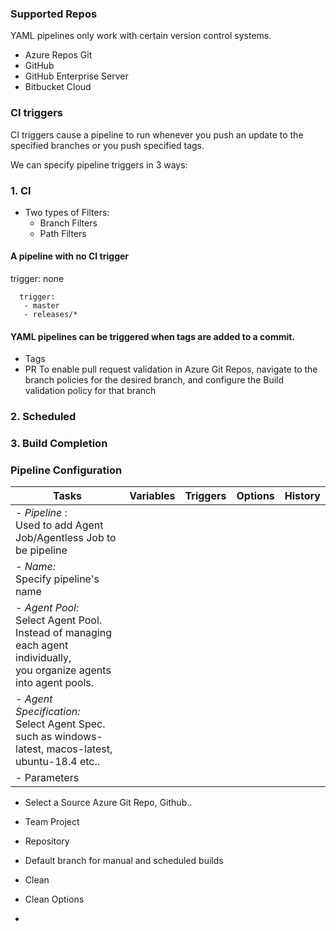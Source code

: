 ### Supported Repos
YAML pipelines only work with certain version control systems.
 - Azure Repos Git
 - GitHub
 - GitHub Enterprise Server
 - Bitbucket Cloud

### CI triggers
CI triggers cause a pipeline to run whenever you push an update to the specified branches or you push specified tags.

We can specify pipeline triggers in 3 ways:
### 1.  CI 
  - Two types of Filters:
    - Branch Filters
    - Path Filters

#### A pipeline with no CI trigger
trigger: none

```
  trigger:
   - master
   - releases/*
   ```
#### YAML pipelines can be triggered when tags are added to a commit.

- Tags
- PR
   To enable pull request validation in Azure Git Repos, navigate to the branch policies for the desired branch, and configure the Build validation policy for that branch

### 2. Scheduled
### 3. Build Completion

### Pipeline Configuration

|  Tasks | Variables   | Triggers    |Options |History|
|--------|-------------|-------------|--------|-------|
|- *Pipeline* :<br />Used to add Agent Job/Agentless Job to be pipeline |             |             |        |       |
|   - *Name:* <br /> Specify pipeline's name|  |  || |
|   - *Agent Pool:* <br /> Select Agent Pool.  Instead of managing each agent individually, <br /> you organize agents into agent pools.|||||||
|   - *Agent Specification:* <br /> Select Agent Spec. such as   windows-latest, macos-latest, ubuntu-18.4 etc.. |||||
|   - Parameters|||||
- Select a Source 
   Azure Git Repo, Github..

- Team Project
   

- Repository
  

- Default branch for manual and scheduled builds

- Clean

- Clean Options

- 





